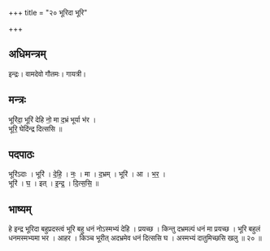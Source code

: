 +++
title = "२० भूरिदा भूरि"

+++
## अधिमन्त्रम्
इन्द्रः। वामदेवो गौतमः। गायत्री।

## मन्त्रः
भूरि॑दा॒ भूरि॑ देहि नो॒ मा द॒भ्रं भूर्या भ॑र ।  
भूरि॒ घेदि॑न्द्र दित्ससि ॥

## पदपाठः
भूरि॑ऽदाः । भूरि॑ । दे॒हि॒ । नः॒ । मा । द॒भ्रम् । भूरि॑ । आ । भ॒र॒ ।  
भूरि॑ । घ॒ । इत् । इ॒न्द्र॒ । दि॒त्स॒सि॒ ॥

## भाष्यम्
हे इन्द्र भूरिदा बहुप्रदस्त्वं भूरि बहु धनं नोऽस्मभ्यं देहि । प्रयच्छ । किन्तु दभ्रमल्पं धनं मा प्रयच्छ । भूरि बहुलं धनमस्मभ्यमा भर । आहर । किञ्च भूरीत् अदभ्रमेव धनं दित्ससि घ । अस्मभ्यं दातुमिच्छसि खलु ॥ २० ॥
